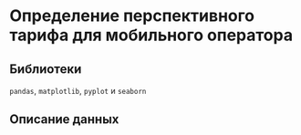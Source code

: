# Определение перспективного тарифа для мобильного оператора


## Библиотеки

`pandas`, `matplotlib`, `pyplot` и `seaborn`


## Описание данных

